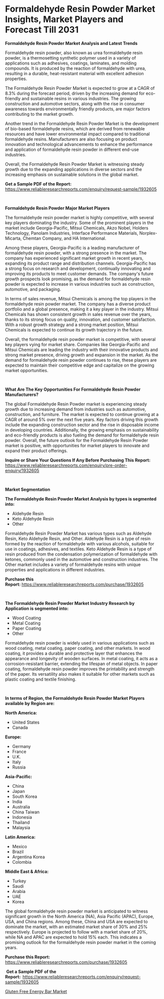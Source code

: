 <p><h1>Formaldehyde Resin Powder Market Insights, Market Players and Forecast Till 2031</h1></p><p><strong>Formaldehyde Resin Powder Market Analysis and Latest Trends</strong></p>
<p><p>Formaldehyde resin powder, also known as urea formaldehyde resin powder, is a thermosetting synthetic polymer used in a variety of applications such as adhesives, coatings, laminates, and molding compounds. It is produced by the reaction of formaldehyde with urea, resulting in a durable, heat-resistant material with excellent adhesion properties.</p><p>The Formaldehyde Resin Powder Market is expected to grow at a CAGR of 8.3% during the forecast period, driven by the increasing demand for eco-friendly and sustainable resins in various industries. The growing construction and automotive sectors, along with the rise in consumer awareness towards environmentally friendly products, are major factors contributing to the market growth.</p><p>Another trend in the Formaldehyde Resin Powder Market is the development of bio-based formaldehyde resins, which are derived from renewable resources and have lower environmental impact compared to traditional formaldehyde resins. Manufacturers are also focusing on product innovation and technological advancements to enhance the performance and application of formaldehyde resin powder in different end-use industries.</p><p>Overall, the Formaldehyde Resin Powder Market is witnessing steady growth due to the expanding applications in diverse sectors and the increasing emphasis on sustainable solutions in the global market.</p></p>
<p><strong>Get a Sample PDF of the Report:&nbsp;</strong> <a href="https://www.reliableresearchreports.com/enquiry/request-sample/1932605">https://www.reliableresearchreports.com/enquiry/request-sample/1932605</a></p>
<p>&nbsp;</p>
<p><strong>Formaldehyde Resin Powder Major Market Players</strong></p>
<p><p>The formaldehyde resin powder market is highly competitive, with several key players dominating the industry. Some of the prominent players in the market include Georgia-Pacific, Mitsui Chemicals, Akzo Nobel, Holders Technology, Panolam Industries, Interface Performance Materials, Norplex-Micarta, Chemtan Company, and HA International. </p><p>Among these players, Georgia-Pacific is a leading manufacturer of formaldehyde resin powder, with a strong presence in the market. The company has experienced significant market growth in recent years, expanding its product range and distribution channels. Georgia-Pacific has a strong focus on research and development, continually innovating and improving its products to meet customer demands. The company's future growth prospects look promising, as the demand for formaldehyde resin powder is expected to increase in various industries such as construction, automotive, and packaging.</p><p>In terms of sales revenue, Mitsui Chemicals is among the top players in the formaldehyde resin powder market. The company has a diverse product portfolio and a global presence, making it a key player in the industry. Mitsui Chemicals has shown consistent growth in sales revenue over the years, thanks to its strong focus on quality, innovation, and customer satisfaction. With a robust growth strategy and a strong market position, Mitsui Chemicals is expected to continue its growth trajectory in the future.</p><p>Overall, the formaldehyde resin powder market is competitive, with several key players vying for market share. Companies like Georgia-Pacific and Mitsui Chemicals are leading the industry with their innovative products and strong market presence, driving growth and expansion in the market. As the demand for formaldehyde resin powder continues to rise, these players are expected to maintain their competitive edge and capitalize on the growing market opportunities.</p></p>
<p>&nbsp;</p>
<p><strong>What Are The Key Opportunities For Formaldehyde Resin Powder Manufacturers?</strong></p>
<p><p>The global Formaldehyde Resin Powder market is experiencing steady growth due to increasing demand from industries such as automotive, construction, and furniture. The market is expected to continue growing at a CAGR of around 5% over the next five years. Key factors driving this growth include the expanding construction sector and the rise in disposable income in developing countries. Additionally, the growing emphasis on sustainability and eco-friendly products is also fueling the demand for formaldehyde resin powder. Overall, the future outlook for the Formaldehyde Resin Powder market is positive, with opportunities for market players to innovate and expand their product offerings.</p></p>
<p><strong>Inquire or Share Your Questions If Any Before Purchasing This Report:</strong> <a href="https://www.reliableresearchreports.com/enquiry/pre-order-enquiry/1932605">https://www.reliableresearchreports.com/enquiry/pre-order-enquiry/1932605</a></p>
<p>&nbsp;</p>
<p><strong>Market Segmentation</strong></p>
<p><strong>The Formaldehyde Resin Powder Market Analysis by types is segmented into:</strong></p>
<p><ul><li>Aldehyde Resin</li><li>Keto Aldehyde Resin</li><li>Other</li></ul></p>
<p><p>Formaldehyde Resin Powder Market has various types such as Aldehyde Resin, Keto Aldehyde Resin, and Other. Aldehyde Resin is a type of resin formed by the reaction of formaldehyde with various alcohols, suitable for use in coatings, adhesives, and textiles. Keto Aldehyde Resin is a type of resin produced from the condensation polymerization of formaldehyde with ketones, commonly used in the automotive and construction industries. The Other market includes a variety of formaldehyde resins with unique properties and applications in different industries.</p></p>
<p><strong>Purchase this Report:&nbsp;</strong><a href="https://www.reliableresearchreports.com/purchase/1932605">https://www.reliableresearchreports.com/purchase/1932605</a></p>
<p>&nbsp;</p>
<p><strong>The Formaldehyde Resin Powder Market Industry Research by Application is segmented into:</strong></p>
<p><ul><li>Wood Coating</li><li>Metal Coating</li><li>Paper Coating</li><li>Other</li></ul></p>
<p><p>Formaldehyde resin powder is widely used in various applications such as wood coating, metal coating, paper coating, and other markets. In wood coating, it provides a durable and protective layer that enhances the appearance and longevity of wooden surfaces. In metal coating, it acts as a corrosion-resistant barrier, extending the lifespan of metal objects. In paper coating, formaldehyde resin powder improves the printability and strength of the paper. Its versatility also makes it suitable for other markets such as plastic coating and textile finishing.</p></p>
<p>&nbsp;</p>
<p><strong>In terms of Region, the Formaldehyde Resin Powder Market Players available by Region are:</strong></p>
<p>
    <p> <strong> North America: </strong>
        <ul>
            <li>United States</li>
            <li>Canada</li>
        </ul>
        </p> 
    <p> <strong> Europe: </strong>
        <ul>
            <li>Germany</li>
            <li>France</li>
            <li>U.K.</li>
            <li>Italy</li>
            <li>Russia</li>
        </ul>
        </p> 
    <p> <strong> Asia-Pacific: </strong>
        <ul>
            <li>China</li>
            <li>Japan</li>
            <li>South Korea</li>
            <li>India</li>
            <li>Australia</li>
            <li>China Taiwan</li>
            <li>Indonesia</li>
            <li>Thailand</li>
            <li>Malaysia</li>
        </ul>
        </p> 
    <p> <strong> Latin America: </strong>
        <ul>
            <li>Mexico</li>
            <li>Brazil</li>
            <li>Argentina Korea</li>
            <li>Colombia</li>
        </ul>
        </p> 
    <p> <strong> Middle East & Africa: </strong>
        <ul>
            <li>Turkey</li>
            <li>Saudi</li>
            <li>Arabia</li>
            <li>UAE</li>
            <li>Korea</li>
        </ul>
    </p>
    </p>
<p><p>The global formaldehyde resin powder market is anticipated to witness significant growth in the North America (NA), Asia Pacific (APAC), Europe, USA, and China regions. Among these, China and USA are expected to dominate the market, with an estimated market share of 30% and 25% respectively. Europe is projected to follow with a market share of 20%, while NA and APAC are expected to hold 15% each. This indicates a promising outlook for the formaldehyde resin powder market in the coming years.</p></p>
<p><strong>Purchase this Report: </strong><a href="https://www.reliableresearchreports.com/purchase/1932605">https://www.reliableresearchreports.com/purchase/1932605</a></p>
<p>&nbsp;<strong>Get a Sample PDF of the Report:&nbsp;&nbsp;</strong><a href="https://www.reliableresearchreports.com/enquiry/request-sample/1932605">https://www.reliableresearchreports.com/enquiry/request-sample/1932605</a></p>
<p><strong></strong></p>
<p><p><a href="https://zircon-bluebell-299.notion.site/Gluten-Free-Energy-Bar-Market-Insights-Market-Players-and-Forecast-Till-2031-744fd19ff1904eb39c64c02a206dd007">Gluten Free Energy Bar Market</a></p></p>